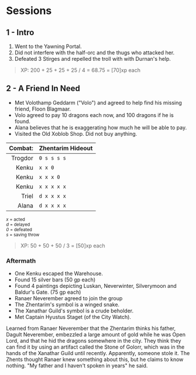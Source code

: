 # Sessions

## 1 - Intro

1. Went to the Yawning Portal.
2. Did not interfere with the half-orc and the thugs who attacked her.
3. Defeated 3 Stirges and repelled the troll with with Durnan's help.

> XP: 200 + 25 + 25 + 25 / 4 = 68.75 = [70]xp each

## 2 - A Friend In Need

- Met Volothamp Geddarm ("Volo") and agreed to help find his missing friend, Floon Blagmaar. 
- Volo agreed to pay 10 dragons each now, and 100 dragons if he is found. 
- Alana believes that he is exaggerating how much he will be able to pay.
- Visited the Old Xoblob Shop. Did not buy anything.

| Combat: | Zhentarim Hideout |
|--------:|-------------------|
| Trogdor   |` 0 s s s s `|
| Kenku     |` x x 0     `|
| Kenku     |` x x x 0   `|
| Kenku     |` x x x x x `|
| Triel     |` d x x x x `|
| Alana     |` d x x x x `|

<sub>_x_ = acted  
_d_ = delayed  
_0_ = defeated  
_s_ = saving throw</sub>

> XP: 50 + 50 + 50 / 3 = [50]xp each

### Aftermath

- One Kenku escaped the Warehouse.
- Found 15 silver bars (50 gp each)
- Found 4 paintings depicting Luskan, Neverwinter, Silverymoon and Baldur's Gate. (75 gp each)
- Ranaer Neverember agreed to join the group
- The Zhentarim's symbol is a winged snake. 
- The Xanathar Guild's symbol is a crude beholder.
- Met Captain Hyustus Staget (of the City Watch).

Learned from Ranaer Neverember that the Zhentarim thinks his father, Dagult Neverember, embezzled a large amount of gold while he was Open Lord, and that he hid the dragons somewhere in the city. They think they can find it by using an artifact called the Stone of Golorr, which was in the hands of the Xanathar Guild until recently. Apparently, someone stole it. The Zhents thought Ranaer knew something about this, but he claims to know nothing. "My father and I haven't spoken in years" he said.



